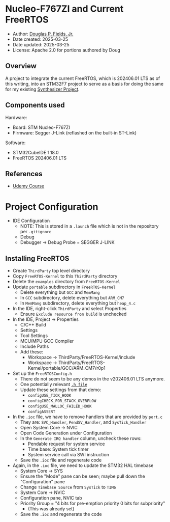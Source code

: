 # Nucleo-F767ZI and Current FreeRTOS

* Author: [Douglas P. Fields, Jr.](mailto:symbolics@lisp.engineer)
* Date created: 2025-03-25
* Date updated: 2025-03-25
* License: Apache 2.0 for portions authored by Doug

## Overview

A project to integrate the current FreeRTOS,
which is 202406.01 LTS as of this writing,
into an STM32F7 project to serve as a basis
for doing the same for my existing
[Synthesizer Project](TODO).

## Components used

Hardware:

* Board: STM Nucleo-F767ZI
* Firmware: Segger J-Link (reflashed on the built-in ST-Link)

Software:

* STM32CubeIDE 1.18.0
* FreeRTOS 202406.01 LTS

## References

* [Udemy Course](https://www.udemy.com/course/mastering-rtos-hands-on-with-freertos-arduino-and-stm32fx/)

# Project Configuration

* IDE Configuration
  * NOTE: This is stored in a `.launch` file which is not in the
    repository per `.gitignore`
  * Debug
  * Debugger -> Debug Probe = SEGGER J-LINK
  
  
## Installing FreeRTOS

* Create `ThirdParty` top level directory
* Copy `FreeRTOS-Kernel` to this `ThirdParty` directory
* Delete the `examples` directory from `FreeRTOS-Kernel`
* Update `portable` subdirectory in `FreeRTOS-Kernel`
  * Delete everything but `GCC` and `MemMang`
  * In `GCC` subdirectory, delete everything but `ARM_CM7`
  * In `MemMang` subdirectory, delete everything but `heap_4.c`
* In the IDE, right-click `ThirdParty` and select Properties
  * Ensure `Exclude resource from build` is unchecked
* In the IDE, Project -> Properties
  * C/C++ Build
  * Settings
  * Tool Settings
  * MCU/MPU GCC Compiler
  * Include Paths
  * Add these:
    * Workspace -> ThirdParty/FreeRTOS-Kernel/include
    * Workspace -> ThirdParty/FreeRTOS-Kernel/portable/GCC/ARM_CM7/r0p1
* Set up the `FreeRTOSConfig.h`
  * There do not seem to be any demos in the v202406.01 LTS anymore.
  * One potentially relevant [`.h file`](https://github.com/FreeRTOS/FreeRTOS/blob/881305dcb813c93bd71e0ec2d3374cc741dec2bd/FreeRTOS/Demo/CORTEX_M7_STM32F7_STM32756G-EVAL_IAR_Keil/FreeRTOSConfig.h)
  * Update these settings from that demo:
    * `configUSE_TICK_HOOK`
    * `configCHECK_FOR_STACK_OVERFLOW`
    * `configUSE_MALLOC_FAILED_HOOK`
    * `configASSERT`
* In the `.ioc` file, we have to remove handlers that are provided by `port.c`
  * They are: `SVC_Handler`, `PendSV_Handler`, and `SysTick_Handler`
  * Open System Core -> NVIC
  * Open Code Generation under Configuration
  * In the `Generate IRQ handler` column, uncheck these rows:
    * Pendable request for system service
    * Time base: System tick timer
    * System service call via SWI instruction
  * Save the `.ioc` file and regenerate code
* Again, in the `.ioc` file, we need to update the STM32 HAL timebase
  * System Core -> SYS
  * Ensure the "Mode" pane can be seen; maybe pull down the "Configuration" pane
  * Change `Timebase Source` from `SysTick` to `TIM6`
  * System Core -> NVIC
  * Configuration pane, NVIC tab
  * Priority Group = "4 bits for pre-emption priority 0 bits for subpriority"
    * (This was already set)
  * Save the `.ioc` and regenerate the code
  

